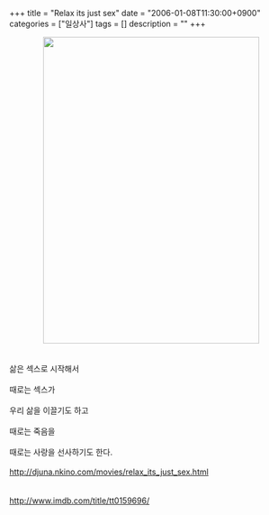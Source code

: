 +++
title = "Relax its just sex"
date = "2006-01-08T11:30:00+0900"
categories = ["일상사"]
tags = []
description = ""
+++
<span class="copyright_entry" style="display:block;" title="Relax its just sex@@**@@http://shed.egloos.com/1227329"></span>
<div style="text-align:center">
 <img class="image_mid" border="0" onmouseover="this.style.cursor='pointer'" alt="" src="/attachment/1227329_1.png" width="384" height="544" onclick="Control.Modal.openDialog(this, event, 'http://pds2.egloos.com/pds/1/200601/08/82/a0003782_11282572.png', 384, 544);">
</div>
<br>
<br>삶은 섹스로 시작해서
<br>
<br>때로는 섹스가
<br>
<br>우리 삶을 이끌기도 하고
<br>
<br>때로는 죽음을
<br>
<br>때로는 사랑을 선사하기도 한다.
<br>
<br>
<a href="http://djuna.nkino.com/movies/relax_its_just_sex.html">http://djuna.nkino.com/movies/relax_its_just_sex.html</a>
<br>
<br>
<br>
<a href="http://www.imdb.com/title/tt0159696/">http://www.imdb.com/title/tt0159696/</a> 
<!--
       <rdf:RDF xmlns:rdf="http://www.w3.org/1999/02/22-rdf-syntax-ns#"
		    xmlns:dc="http://purl.org/dc/elements/1.1/"
		    xmlns:trackback="http://madskills.com/public/xml/rss/module/trackback/">
       <rdf:Description
	        rdf:about="http://shed.egloos.com/1227329"
	        dc:identifier="http://shed.egloos.com/1227329"
	        dc:title="Relax its just sex"
	        trackback:ping="http://shed.egloos.com/tb/1227329"/>
       </rdf:RDF>
       -->

<ul></ul>